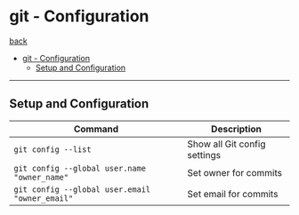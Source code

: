 # git - Configuration

[back](../index.md)

- [git - Configuration](#git---configuration)
  - [Setup and Configuration](#setup-and-configuration)

---

## Setup and Configuration

| Command                                        | Description                  |
| ---------------------------------------------- | ---------------------------- |
| `git config --list`                            | Show all Git config settings |
| `git config --global user.name "owner_name"`   | Set owner for commits        |
| `git config --global user.email "owner_email"` | Set email for commits        |
